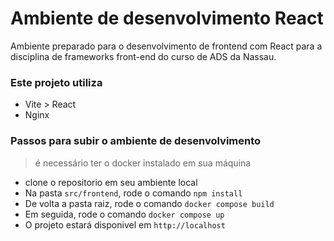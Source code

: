 # Ambiente de desenvolvimento React
Ambiente preparado para o desenvolvimento de frontend com React para a disciplina de frameworks front-end do curso de ADS da Nassau.

### Este projeto utiliza
- Vite > React
- Nginx

### Passos para subir o ambiente de desenvolvimento
> é necessário ter o docker instalado em sua máquina

- clone o repositorio em seu ambiente local
- Na pasta `src/frontend`, rode o comando `npm install`
- De volta a pasta raiz, rode o comando `docker compose build`
- Em seguida, rode o comando `docker compose up`
- O projeto estará disponivel em `http://localhost`